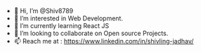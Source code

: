 - 👋 Hi, I’m @Shiv8789
- 👀 I’m interested in Web Development.
- 🌱 I’m currently learning React JS
- 💞️ I’m looking to collaborate on Open source Projects.
- 📫 Reach me at : https://www.linkedin.com/in/shivling-jadhav/

<!---
Shiv8789/Shiv8789 is a ✨ special ✨ repository because its `README.md` (this file) appears on your GitHub profile.
You can click the Preview link to take a look at your changes.
--->
